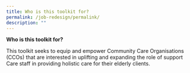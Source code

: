 ```yaml
---
title: Who is this toolkit for?
permalink: /job-redesign/permalink/
description: ""
---
```

**Who is this toolkit for?**


This toolkit seeks to equip and empower Community Care Organisations (CCOs) that are interested in uplifting and expanding the role of support Care staff in providing holistic care for their elderly clients.

